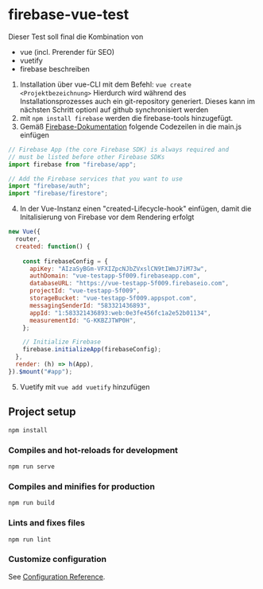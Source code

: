 # firebase-vue-test

Dieser Test soll final die Kombination von

- vue (incl. Prerender für SEO)
- vuetify
- firebase
  beschreiben

1. Installation über vue-CLI mit dem Befehl: `vue create <Projektbezeichnung>`
   Hierdurch wird während des Installationsprozesses auch ein git-repository generiert.
   Dieses kann im nächsten Schritt optionl auf github synchronisiert werden
2. mit `npm install firebase` werden die firebase-tools hinzugefügt.
3. Gemäß [Firebase-Dokumentation](https://firebase.google.com/docs/web/setup?authuser=0#node.js-apps) folgende  Codezeilen in die main.js einfügen
```Javascript
// Firebase App (the core Firebase SDK) is always required and
// must be listed before other Firebase SDKs
import firebase from "firebase/app";

// Add the Firebase services that you want to use
import "firebase/auth";
import "firebase/firestore";
```
4. In der Vue-Instanz einen "created-Lifecycle-hook" einfügen, damit die Initalisierung von Firebase vor dem Rendering erfolgt
```Javascript
new Vue({
  router,
  created: function() {
    
    const firebaseConfig = {
      apiKey: "AIzaSyBGm-VFXIZpcNJbZVxslCN9tIWmJ7iM73w",
      authDomain: "vue-testapp-5f009.firebaseapp.com",
      databaseURL: "https://vue-testapp-5f009.firebaseio.com",
      projectId: "vue-testapp-5f009",
      storageBucket: "vue-testapp-5f009.appspot.com",
      messagingSenderId: "583321436893",
      appId: "1:583321436893:web:0e3fe456fc1a2e52b01134",
      measurementId: "G-KKBZJTWP0H",
    };

    // Initialize Firebase
    firebase.initializeApp(firebaseConfig);
  },
  render: (h) => h(App),
}).$mount("#app");
```
5. Vuetify mit `vue add vuetify` hinzufügen

## Project setup

```
npm install
```

### Compiles and hot-reloads for development

```
npm run serve
```

### Compiles and minifies for production

```
npm run build
```

### Lints and fixes files

```
npm run lint
```

### Customize configuration

See [Configuration Reference](https://cli.vuejs.org/config/).
